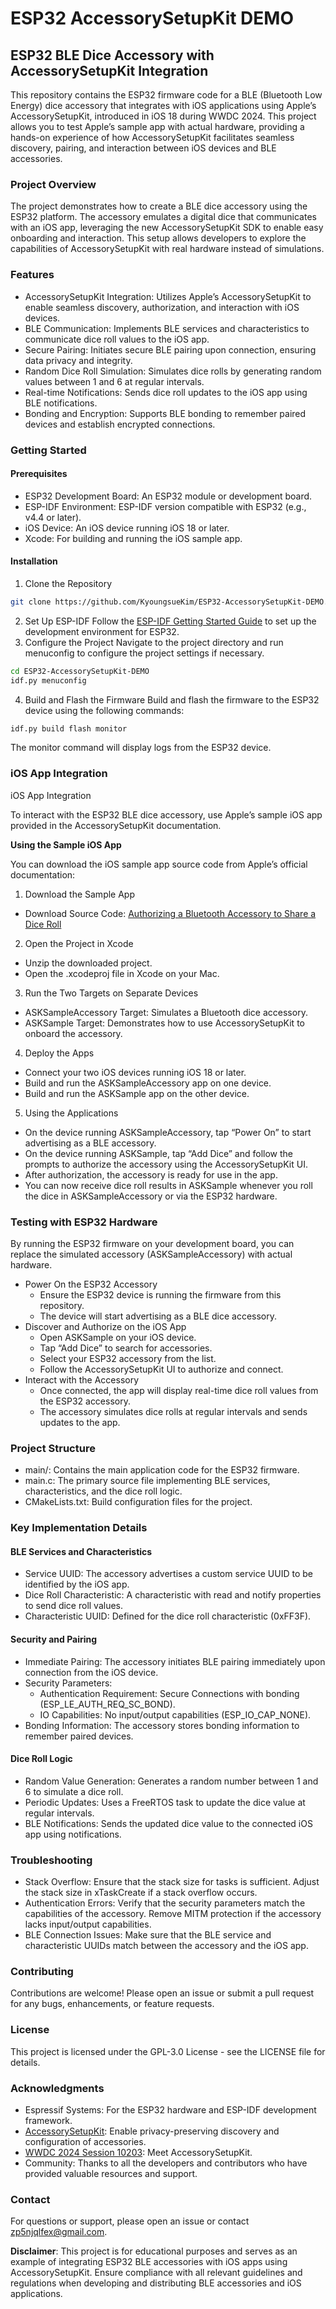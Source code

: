 # ESP32 AccessorySetupKit DEMO

## ESP32 BLE Dice Accessory with AccessorySetupKit Integration

This repository contains the ESP32 firmware code for a BLE (Bluetooth Low Energy) dice accessory that integrates with
iOS applications using Apple’s AccessorySetupKit, introduced in iOS 18 during WWDC 2024. This project allows you to test
Apple’s sample app with actual hardware, providing a hands-on experience of how AccessorySetupKit facilitates seamless
discovery, pairing, and interaction between iOS devices and BLE accessories.

### Project Overview

The project demonstrates how to create a BLE dice accessory using the ESP32 platform. The accessory emulates a
digital dice that communicates with an iOS app, leveraging the new AccessorySetupKit SDK to enable easy onboarding and
interaction. This setup allows developers to explore the capabilities of AccessorySetupKit with real hardware instead of
simulations.

### Features

- AccessorySetupKit Integration: Utilizes Apple’s AccessorySetupKit to enable seamless discovery, authorization, and
  interaction with iOS devices.
- BLE Communication: Implements BLE services and characteristics to communicate dice roll values to the iOS app.
- Secure Pairing: Initiates secure BLE pairing upon connection, ensuring data privacy and integrity.
- Random Dice Roll Simulation: Simulates dice rolls by generating random values between 1 and 6 at regular intervals.
- Real-time Notifications: Sends dice roll updates to the iOS app using BLE notifications.
- Bonding and Encryption: Supports BLE bonding to remember paired devices and establish encrypted connections.

### Getting Started

#### Prerequisites

- ESP32 Development Board: An ESP32 module or development board.
- ESP-IDF Environment: ESP-IDF version compatible with ESP32 (e.g., v4.4 or later).
- iOS Device: An iOS device running iOS 18 or later.
- Xcode: For building and running the iOS sample app.

#### Installation

1. Clone the Repository

```bash
git clone https://github.com/KyoungsueKim/ESP32-AccessorySetupKit-DEMO.git
```

2. Set Up ESP-IDF
   Follow
   the [ESP-IDF Getting Started Guide](https://docs.espressif.com/projects/esp-idf/en/stable/esp32/get-started/index.html)
   to set up the development environment for ESP32.
3. Configure the Project
   Navigate to the project directory and run menuconfig to configure the project settings if necessary.

```bash
cd ESP32-AccessorySetupKit-DEMO
idf.py menuconfig
```

4. Build and Flash the Firmware
   Build and flash the firmware to the ESP32 device using the following commands:

```bash
idf.py build flash monitor
```

The monitor command will display logs from the ESP32 device.

### iOS App Integration

iOS App Integration

To interact with the ESP32 BLE dice accessory, use Apple’s sample iOS app provided in the AccessorySetupKit
documentation.

**Using the Sample iOS App**

You can download the iOS sample app source code from Apple’s official documentation:

1. Download the Sample App

- Download Source
  Code: [Authorizing a Bluetooth Accessory to Share a Dice Roll](https://developer.apple.com/documentation/accessorysetupkit/authorizing-a-bluetooth-accessory-to-share-a-dice-roll)

2. Open the Project in Xcode

- Unzip the downloaded project.
- Open the .xcodeproj file in Xcode on your Mac.

3. Run the Two Targets on Separate Devices

- ASKSampleAccessory Target: Simulates a Bluetooth dice accessory.
- ASKSample Target: Demonstrates how to use AccessorySetupKit to onboard the accessory.

4. Deploy the Apps

- Connect your two iOS devices running iOS 18 or later.
- Build and run the ASKSampleAccessory app on one device.
- Build and run the ASKSample app on the other device.

5. Using the Applications

- On the device running ASKSampleAccessory, tap “Power On” to start advertising as a BLE accessory.
- On the device running ASKSample, tap “Add Dice” and follow the prompts to authorize the accessory using the
  AccessorySetupKit UI.
- After authorization, the accessory is ready for use in the app.
- You can now receive dice roll results in ASKSample whenever you roll the dice in ASKSampleAccessory or via the ESP32
  hardware.

### Testing with ESP32 Hardware

By running the ESP32 firmware on your development board, you can replace the simulated accessory (ASKSampleAccessory) with
actual hardware.

- Power On the ESP32 Accessory
    - Ensure the ESP32 device is running the firmware from this repository.
    - The device will start advertising as a BLE dice accessory.
- Discover and Authorize on the iOS App
    - Open ASKSample on your iOS device.
    - Tap “Add Dice” to search for accessories.
    - Select your ESP32 accessory from the list.
    - Follow the AccessorySetupKit UI to authorize and connect.
- Interact with the Accessory
    - Once connected, the app will display real-time dice roll values from the ESP32 accessory.
    - The accessory simulates dice rolls at regular intervals and sends updates to the app.

### Project Structure

- main/: Contains the main application code for the ESP32 firmware.
- main.c: The primary source file implementing BLE services, characteristics, and the dice roll logic.
- CMakeLists.txt: Build configuration files for the project.

### Key Implementation Details

#### BLE Services and Characteristics

- Service UUID: The accessory advertises a custom service UUID to be identified by the iOS app.
- Dice Roll Characteristic: A characteristic with read and notify properties to send dice roll values.
- Characteristic UUID: Defined for the dice roll characteristic (0xFF3F).

#### Security and Pairing

- Immediate Pairing: The accessory initiates BLE pairing immediately upon connection from the iOS device.
- Security Parameters:
    - Authentication Requirement: Secure Connections with bonding (ESP_LE_AUTH_REQ_SC_BOND).
    - IO Capabilities: No input/output capabilities (ESP_IO_CAP_NONE).
- Bonding Information: The accessory stores bonding information to remember paired devices.

#### Dice Roll Logic

- Random Value Generation: Generates a random number between 1 and 6 to simulate a dice roll.
- Periodic Updates: Uses a FreeRTOS task to update the dice value at regular intervals.
- BLE Notifications: Sends the updated dice value to the connected iOS app using notifications.

### Troubleshooting

- Stack Overflow: Ensure that the stack size for tasks is sufficient. Adjust the stack size in xTaskCreate if a stack
  overflow occurs.
- Authentication Errors: Verify that the security parameters match the capabilities of the accessory. Remove MITM
  protection if the accessory lacks input/output capabilities.
- BLE Connection Issues: Make sure that the BLE service and characteristic UUIDs match between the accessory and the iOS
  app.

### Contributing

Contributions are welcome! Please open an issue or submit a pull request for any bugs, enhancements, or feature
requests.

### License

This project is licensed under the GPL-3.0 License - see the LICENSE file for details.

### Acknowledgments

- Espressif Systems: For the ESP32 hardware and ESP-IDF development framework.
- [AccessorySetupKit](https://developer.apple.com/documentation/accessorysetupkit): Enable privacy-preserving discovery
  and configuration of accessories.
- [WWDC 2024 Session 10203](https://developer.apple.com/videos/play/wwdc2024/10203/): Meet AccessorySetupKit.
- Community: Thanks to all the developers and contributors who have provided valuable resources and support.

### Contact

For questions or support, please open an issue or contact zp5njqlfex@gmail.com.

**Disclaimer**: This project is for educational purposes and serves as an example of integrating ESP32 BLE accessories
with iOS apps using AccessorySetupKit. Ensure compliance with all relevant guidelines and regulations when developing
and distributing BLE accessories and iOS applications.
